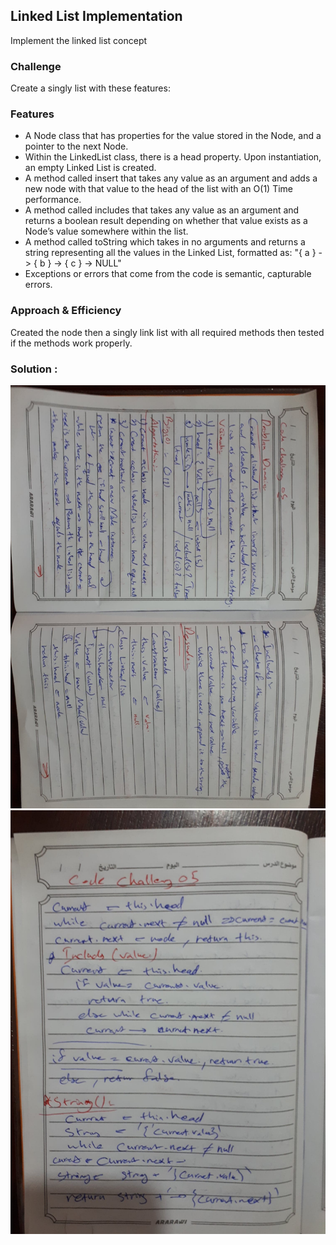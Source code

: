 ##  Linked List Implementation 
Implement the linked list concept 

### Challenge
Create a singly list with these features:

### Features

* A Node class that has properties for the value stored in the Node, and a pointer to the next Node.
* Within the LinkedList class, there is a head property. Upon instantiation, an empty Linked List is created.
* A method called insert that takes any value as an argument and adds a new node with that value to the head of the list with an O(1) Time performance.
* A method called includes that takes any value as an argument and returns a boolean result depending on whether that value exists as a Node’s value somewhere within the list.
* A method called toString which takes in no arguments and returns a string representing all the values in the Linked List, formatted as: "{ a } -> { b } -> { c } -> NULL"
* Exceptions or errors that come from the code is semantic, capturable errors.

### Approach & Efficiency
Created the node then a singly link list with all required methods then tested if the methods work properly.



### Solution : 

![](codeChall05/codeChall05-1.jpg)
![](codeChall05/codeChall05-2.jpg)
